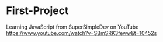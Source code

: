 # First-Project
Learning JavaScript from SuperSimpleDev on YouTube
https://www.youtube.com/watch?v=SBmSRK3feww&t=10452s
